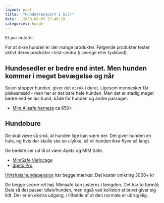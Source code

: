 ```yaml
---
layout: post
title:  "Hundetransport i bil!"
date:   2020-06-07 17:46:20
categories: hunde
---
```


Et par notater.

For at sikre hunden er der mange produkter. Følgende produkter tester aktivt deres
produkter i test-centra (i sverige eller tyskland).

## Hundesedler er bedre end intet. Men hunden kommer i meget bevægelse og når

Selen stopper hunden, giver det et ryk i dyret. Ligesom mennesker får
piskesmæld - men her er det bare hele hunden. Men det er stadig meget bedre
end en løs hund, både for hunden og andre passager.

* [Mim Allsafe harness](https://www.mimsafe.com/en/product/allsafe-harness/) ca 650+

## Hundebure

De skal være så små, at hunden lige kan være der. Det giver hunden en hule, og 
hvis der skulle ske en ulykke, så vil hunden ikke flyve så langt.

De bedste ser ud til at være 4pets og MIM Safe.

* [MimSafe Variocage](https://www.mimsafe.com/en/variocage/)
* [4pets Pro](https://www.4pets-products.com/en/products.html)

[Hirtshals hundepension](http://hirtshals-hundepension.dk/shop/23-hundebure/)
har begge mærker. Det koster omkring 3000+ kr

De begge scorer ret høj. Mimsafe kan justeres i længden. Det har to formål;
Dels så det passer bilen/hunden, men også ved kollision at buret giver sig
lidt. Der er en ekstra udgang, i tilfælde af at den normale er ubrugelig.
